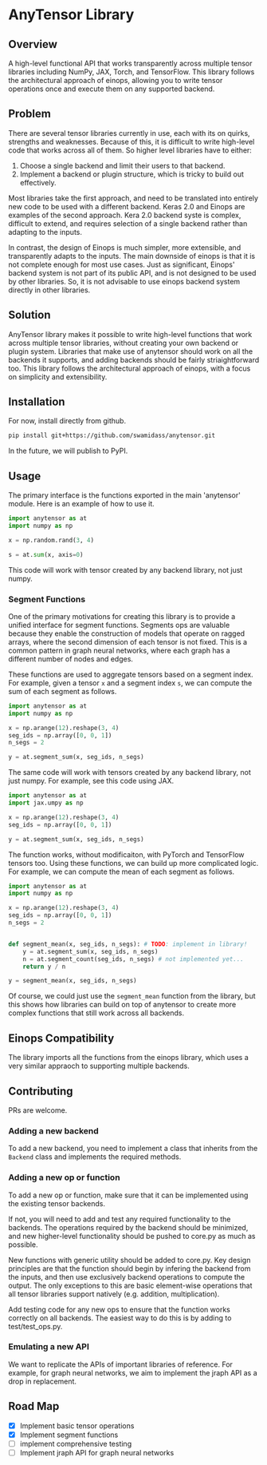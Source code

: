 # AnyTensor Library

## Overview
A high-level functional API that works transparently across multiple tensor libraries including NumPy, JAX, Torch, and TensorFlow. This library follows the architectural approach of einops, allowing you to write tensor operations once and execute them on any supported backend.

## Problem 

There are several tensor libraries currently in use, each with its on quirks, strengths and weaknesses. Because of this, it is difficult to write high-level code that works across all of them. So higher level libraries have to either:

1. Choose a single backend and limit their users to that backend.
2. Implement a backend or plugin structure, which is tricky to build out effectively.

Most libraries take the first approach, and need to be translated into entirely new code to be used with a different backend. Keras 2.0 and Einops are examples of the second approach. Kera 2.0 backend syste is  complex,  difficult to extend, and requires selection of a single backend rather than adapting to the inputs. 

In contrast, the design of Einops is much simpler, more extensible, and transparently adapts to the inputs. The main downside of einops is that it is not complete enough for most use cases. Just as significant, Einops' backend system is not part of its public API, and is not designed to be used by other libraries. So, it is not advisable to use einops backend system directly in other libraries.


## Solution

AnyTensor library makes it possible to write high-level functions that work across multiple tensor libraries, without  creating your own backend or plugin system. Libraries that make use of anytensor should work on all the backends it supports, and adding backends should be fairly striaightforward too. This library follows the architectural approach of einops, with a focus on simplicity and extensibility.


## Installation

For now, install directly from github.

```bash
pip install git+https://github.com/swamidass/anytensor.git
```

In the future, we will publish to PyPI.


## Usage

The primary interface is the functions exported in the main 'anytensor' module. Here is an example of how to use it.

```python
import anytensor as at
import numpy as np

x = np.random.rand(3, 4)

s = at.sum(x, axis=0)
```
This code will work with tensor created by any backend library, not just numpy.

### Segment Functions

One of the primary motivations for creating this library is to provide a unified interface for segment functions. Segments ops are valuable because they enable the construction of models that operate on ragged arrays, where the second dimension of each tensor is not fixed. This is a common pattern in graph neural networks, where each graph has a different number of nodes and edges.


These functions are used to aggregate tensors based on a segment index. For example, given a tensor `x` and a segment index `s`, we can compute the sum of each segment as follows.

```python
import anytensor as at
import numpy as np

x = np.arange(12).reshape(3, 4)
seg_ids = np.array([0, 0, 1])
n_segs = 2

y = at.segment_sum(x, seg_ids, n_segs)
```

The same code will work with tensors created by any backend library, not just numpy. For example, see this code using JAX.


```python
import anytensor as at
import jax.umpy as np

x = np.arange(12).reshape(3, 4)
seg_ids = np.array([0, 0, 1])

y = at.segment_sum(x, seg_ids, n_segs)
```

The function works, without modificaiton, with PyTorch and TensorFlow tensors too. Using these functions, we can build up more complicated logic. For example, we can compute the mean of each segment as follows.

```python
import anytensor as at
import numpy as np

x = np.arange(12).reshape(3, 4)
seg_ids = np.array([0, 0, 1])
n_segs = 2


def segment_mean(x, seg_ids, n_segs): # TODO: implement in library!
    y = at.segment_sum(x, seg_ids, n_segs)
    n = at.segment_count(seg_ids, n_segs) # not implemented yet...
    return y / n

y = segment_mean(x, seg_ids, n_segs)
```

Of course, we could just use the `segment_mean` function from the library, but this shows how libraries can build on top of anytensor to create more complex functions that still work across all backends.

## Einops Compatibility

The library imports all the functions from the einops library, which uses a very similar appraoch to supporting multiple backends.

## Contributing

PRs are welcome.

### Adding a new backend

To add a new backend, you need to implement a class that inherits from the `Backend` class and implements the required methods. 

### Adding a new op or function

To add a new op or function, make sure that it can be implemented using the existing tensor backends. 

If not, you will need to add and test any required functionality to the backends. The operations required by the backend should be minimized, and new higher-level functionality should be pushed to core.py as much as possible. 

New functions with generic utility should  be added to core.py. Key design principles are that the function should begin by infering the backend from the inputs, and then use exclusively backend operations to compute the output. The only exceptions to this are basic element-wise operations that all tensor libraries support natively (e.g. addition, multiplication).

Add testing code for any new ops to ensure that the function works correctly on all backends. The easiest way to do this is by adding to test/test_ops.py. 

### Emulating a new API

We  want to replicate the APIs of important libraries of reference. For example, for graph neural networks, we aim to implement the jraph API as a drop in replacement.

## Road Map

- [x] Implement basic tensor operations
- [x] Implement segment functions
- [ ] implement comprehensive testing
- [ ] Implement jraph API for graph neural networks